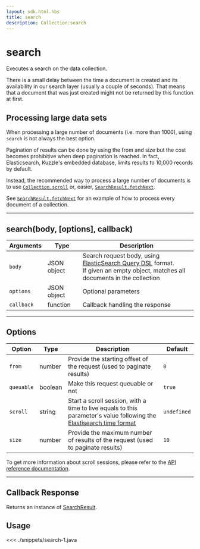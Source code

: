 ```yaml
---
layout: sdk.html.hbs
title: search
description: Collection:search
---
```


# search

Executes a search on the data collection.

<div class="alert alert-info">
There is a small delay between the time a document is created and its availability in our search layer (usually a couple of seconds). That means that a document that was just created might not be returned by this function at first.
</div>

## Processing large data sets

When processing a large number of documents (i.e. more than 1000), using `search` is not always the best option.

Pagination of results can be done by using the from and size but the cost becomes prohibitive when deep pagination is reached. In fact, Elasticsearch, Kuzzle's embedded database, limits results to 10,000 records by default.

Instead, the recommended way to process a large number of documents is to use [`Collection.scroll`](/sdk/android/3/controllers/collection/scroll/) or, easier, [`SearchResult.fetchNext`](/sdk/android/3/controllers/search-result/fetch-next/).

See [`SearchResult.fetchNext`](/sdk/android/3/controllers/search-result/fetch-next/#how-to-process-every-document-of-a-collection) for an example of how to process every document of a collection.

---

## search(body, [options], callback)

| Arguments  | Type        | Description                                                                                                                                                                                                              |
| ---------- | ----------- | ------------------------------------------------------------------------------------------------------------------------------------------------------------------------------------------------------------------------ |
| `body`     | JSON object | Search request body, using [ElasticSearch Query DSL](https://www.elastic.co/guide/en/elasticsearch/reference/5.x/search-request-body.html) format. <br>If given an empty object, matches all documents in the collection |
| `options`  | JSON object | Optional parameters                                                                                                                                                                                                      |
| `callback` | function    | Callback handling the response                                                                                                                                                                                           |

---

## Options

| Option     | Type    | Description                                                                                                                                                                                                       | Default     |
| ---------- | ------- | ----------------------------------------------------------------------------------------------------------------------------------------------------------------------------------------------------------------- | ----------- |
| `from`     | number  | Provide the starting offset of the request (used to paginate results)                                                                                                                                             | `0`         |
| `queuable` | boolean | Make this request queuable or not                                                                                                                                                                                 | `true`      |
| `scroll`   | string  | Start a scroll session, with a time to live equals to this parameter's value following the [Elastisearch time format](https://www.elastic.co/guide/en/elasticsearch/reference/5.0/common-options.html#time-units) | `undefined` |
| `size`     | number  | Provide the maximum number of results of the request (used to paginate results)                                                                                                                                   | `10`        |

<div class="alert alert-info">
  To get more information about scroll sessions, please refer to the <a href="/api/1/controller-document/search">API reference documentation</a>.
</div>

---

## Callback Response

Returns an instance of [SearchResult](/sdk/android/3/controllers/search-result//).

## Usage

<<< ./snippets/search-1.java
